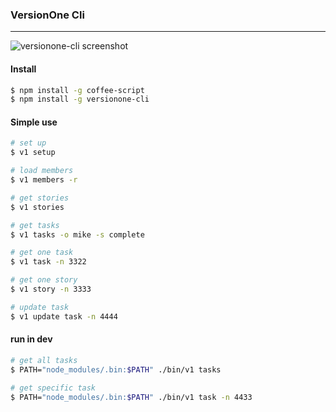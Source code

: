 ### VersionOne Cli
----

![versionone-cli screenshot](http://i.imgur.com/RyRKmg5.png?1)

#### Install
```bash
$ npm install -g coffee-script
$ npm install -g versionone-cli
```

#### Simple use
```bash
# set up
$ v1 setup

# load members
$ v1 members -r

# get stories
$ v1 stories

# get tasks
$ v1 tasks -o mike -s complete

# get one task
$ v1 task -n 3322

# get one story
$ v1 story -n 3333

# update task
$ v1 update task -n 4444

```

#### run in dev
```bash
# get all tasks
$ PATH="node_modules/.bin:$PATH" ./bin/v1 tasks

# get specific task
$ PATH="node_modules/.bin:$PATH" ./bin/v1 task -n 4433
```

